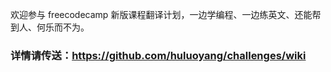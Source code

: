 欢迎参与 freecodecamp 新版课程翻译计划，一边学编程、一边练英文、还能帮到人、何乐而不为。
### 详情请传送：https://github.com/huluoyang/challenges/wiki




